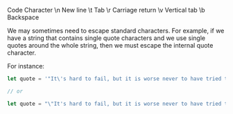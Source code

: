 Code	Character
\n	  New line
\t	  Tab
\r	  Carriage return
\v	  Vertical tab
\b	  Backspace

We may sometimes need to escape standard characters. For example, if we have a string that contains single quote characters and we use single quotes around the whole string, then we must escape the internal quote character. 

For instance:
```js
let quote = '"It\'s hard to fail, but it is worse never to have tried to succeed." - Theodore Roosevelt';

// or

let quote = "\"It's hard to fail, but it is worse never to have tried to succeed.\" - Theodore Roosevelt";
```